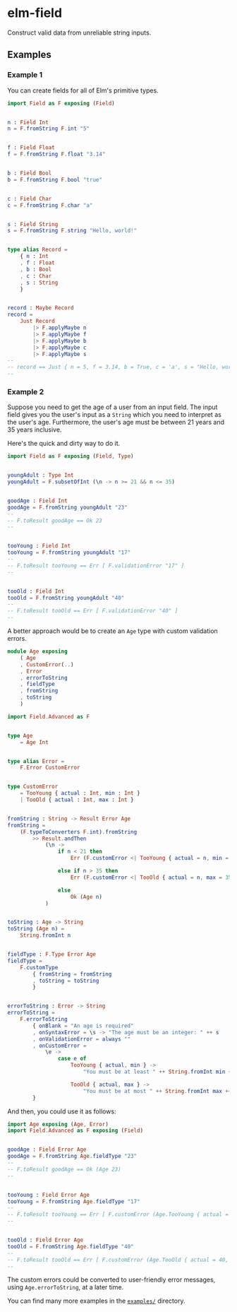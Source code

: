# elm-field

Construct valid data from unreliable string inputs.

## Examples

### Example 1

You can create fields for all of Elm's primitive types.

```elm
import Field as F exposing (Field)


n : Field Int
n = F.fromString F.int "5"


f : Field Float
f = F.fromString F.float "3.14"


b : Field Bool
b = F.fromString F.bool "true"


c : Field Char
c = F.fromString F.char "a"


s : Field String
s = F.fromString F.string "Hello, world!"


type alias Record =
    { n : Int
    , f : Float
    , b : Bool
    , c : Char
    , s : String
    }


record : Maybe Record
record =
    Just Record
        |> F.applyMaybe n
        |> F.applyMaybe f
        |> F.applyMaybe b
        |> F.applyMaybe c
        |> F.applyMaybe s
--
-- record == Just { n = 5, f = 3.14, b = True, c = 'a', s = "Hello, world!" }
--
```

### Example 2

Suppose you need to get the age of a user from an input field. The input field gives you the user's input as a `String` which you need to interpret as the user's age. Furthermore, the user's age must be between 21 years and 35 years inclusive.

Here's the quick and dirty way to do it.

```elm
import Field as F exposing (Field, Type)


youngAdult : Type Int
youngAdult = F.subsetOfInt (\n -> n >= 21 && n <= 35)


goodAge : Field Int
goodAge = F.fromString youngAdult "23"
--
-- F.toResult goodAge == Ok 23
--


tooYoung : Field Int
tooYoung = F.fromString youngAdult "17"
--
-- F.toResult tooYoung == Err [ F.validationError "17" ]
--


tooOld : Field Int
tooOld = F.fromString youngAdult "40"
--
-- F.toResult tooOld == Err [ F.validationError "40" ]
--
```

A better approach would be to create an `Age` type with custom validation errors.

```elm
module Age exposing
    ( Age
    , CustomError(..)
    , Error
    , errorToString
    , fieldType
    , fromString
    , toString
    )

import Field.Advanced as F


type Age
    = Age Int


type alias Error =
    F.Error CustomError


type CustomError
    = TooYoung { actual : Int, min : Int }
    | TooOld { actual : Int, max : Int }


fromString : String -> Result Error Age
fromString =
    (F.typeToConverters F.int).fromString
        >> Result.andThen
            (\n ->
                if n < 21 then
                    Err (F.customError <| TooYoung { actual = n, min = 21 })

                else if n > 35 then
                    Err (F.customError <| TooOld { actual = n, max = 35 })

                else
                    Ok (Age n)
            )


toString : Age -> String
toString (Age n) =
    String.fromInt n


fieldType : F.Type Error Age
fieldType =
    F.customType
        { fromString = fromString
        , toString = toString
        }


errorToString : Error -> String
errorToString =
    F.errorToString
        { onBlank = "An age is required"
        , onSyntaxError = \s -> "The age must be an integer: " ++ s
        , onValidationError = always ""
        , onCustomError =
            \e ->
                case e of
                    TooYoung { actual, min } ->
                        "You must be at least " ++ String.fromInt min ++ " years old: " ++ String.fromInt actual

                    TooOld { actual, max } ->
                        "You must be at most " ++ String.fromInt max ++ " years old: " ++ String.fromInt actual
        }
```

And then, you could use it as follows:

```elm
import Age exposing (Age, Error)
import Field.Advanced as F exposing (Field)


goodAge : Field Error Age
goodAge = F.fromString Age.fieldType "23"
--
-- F.toResult goodAge == Ok (Age 23)
--


tooYoung : Field Error Age
tooYoung = F.fromString Age.fieldType "17"
--
-- F.toResult tooYoung == Err [ F.customError (Age.TooYoung { actual = 17, min = 21 }) ]
--


tooOld : Field Error Age
tooOld = F.fromString Age.fieldType "40"
--
-- F.toResult tooOld == Err [ F.customError (Age.TooOld { actual = 40, max = 35 }) ]
--
```

The custom errors could be converted to user-friendly error messages, using `Age.errorToString`, at a later time.

You can find many more examples in the [`examples/`](/examples) directory.

